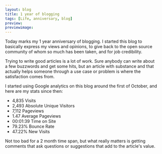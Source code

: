 ```yaml
---
layout: blog
title: 1 year of blogging
tags: [Life, anniversary, blog]
preview:
previewimage:
---
```


<p>Today marks my 1 year anniversary of blogging. I started this blog to basically express my views and opinions, to give back to the open source community of whom so much has been taken, and for job credibility.</p> 
<p>Trying to write good articles is a lot of work. Sure anybody can write about a few buzzwords and get some hits, but an article with substance and that actually helps someone through a use case or problem is where the satisfaction comes from.</p> 
<p>I started using Google analytics on this blog around the first of October, and here are my stats since then: 
<ul> 
<li>4,835 Visits</li> 
<li>2,493 Absolute Unique Visitors</li> 
<li>7,112 Pageviews</li> 
<li>1.47 Average Pageviews</li> 
<li>00:01:39 Time on Site</li> 
<li>79.23% Bounce Rate</li> 
<li>47.22% New Visits</li> 
</ul> 

Not too bad for a 2 month time span, but what really matters is getting comments that ask questions or suggestions that add to the article's value. 
</p>
